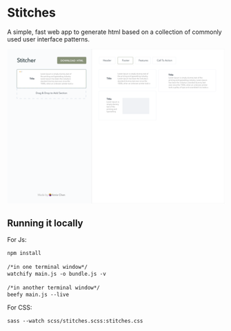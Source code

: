 # Stitches

A simple, fast web app to generate html based on a collection of commonly used user interface patterns.

![app-screen-shot](./screenshot.png)

## Running it locally

For Js:

```
npm install

/*in one terminal window*/
watchify main.js -o bundle.js -v

/*in another terminal window*/
beefy main.js --live
```

For CSS:

```
sass --watch scss/stitches.scss:stitches.css
```
